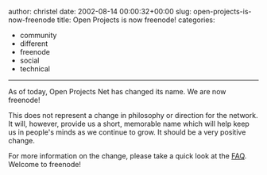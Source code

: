 author: christel
date: 2002-08-14 00:00:32+00:00
slug: open-projects-is-now-freenode
title: Open Projects is now freenode!
categories:
- community
- different
- freenode
- social
- technical
---

As of today, Open Projects Net has changed its name.  We are now freenode!



This does not represent a change in philosophy or direction for the network. It will, however, provide us a short, memorable name which will help keep us in people's minds as we continue to grow.  It should be a very positive change.



For more information on the change, please take a quick look at the  [FAQ](http://freenode.net/faq.shtml#namechange).  Welcome to freenode!

